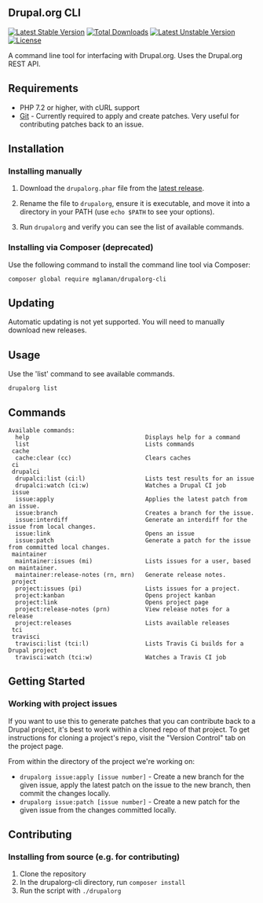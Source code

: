 Drupal.org CLI
--------------
[![Latest Stable Version](https://poser.pugx.org/mglaman/drupalorg-cli/v/stable)](https://packagist.org/packages/mglaman/drupalorg-cli) [![Total Downloads](https://poser.pugx.org/mglaman/drupalorg-cli/downloads)](https://packagist.org/packages/mglaman/drupalorg-cli) [![Latest Unstable Version](https://poser.pugx.org/mglaman/drupalorg-cli/v/unstable)](https://packagist.org/packages/mglaman/drupalorg-cli) [![License](https://poser.pugx.org/mglaman/drupalorg-cli/license)](https://packagist.org/packages/mglaman/drupalorg-cli)

A command line tool for interfacing with Drupal.org. Uses the Drupal.org REST API.

## Requirements

* PHP 7.2 or higher, with cURL support
* [Git](https://git-scm.com/) - Currently required to apply and create patches. Very useful for contributing patches back to an issue.

## Installation

### Installing manually

1. Download the `drupalorg.phar` file from the [latest release](https://github.com/mglaman/drupalorg-cli/releases/latest).

2. Rename the file to `drupalorg`, ensure it is executable, and move it into a directory in your PATH (use `echo $PATH` to see your options).

3. Run `drupalorg` and verify you can see the list of available commands.

### Installing via Composer (deprecated)

Use the following command to install the command line tool via Composer:

`composer global require mglaman/drupalorg-cli`

## Updating

Automatic updating is not yet supported. You will need to manually download new releases.

## Usage

Use the 'list' command to see available commands. 

```
drupalorg list
```

## Commands

````
Available commands:
  help                                 Displays help for a command
  list                                 Lists commands
 cache
  cache:clear (cc)                     Clears caches
 ci
 drupalci
  drupalci:list (ci:l)                 Lists test results for an issue
  drupalci:watch (ci:w)                Watches a Drupal CI job
 issue
  issue:apply                          Applies the latest patch from an issue.
  issue:branch                         Creates a branch for the issue.
  issue:interdiff                      Generate an interdiff for the issue from local changes.
  issue:link                           Opens an issue
  issue:patch                          Generate a patch for the issue from committed local changes.
 maintainer
  maintainer:issues (mi)               Lists issues for a user, based on maintainer.
  maintainer:release-notes (rn, mrn)   Generate release notes.
 project
  project:issues (pi)                  Lists issues for a project.
  project:kanban                       Opens project kanban
  project:link                         Opens project page
  project:release-notes (prn)          View release notes for a release
  project:releases                     Lists available releases
 tci
 travisci
  travisci:list (tci:l)                Lists Travis Ci builds for a Drupal project
  travisci:watch (tci:w)               Watches a Travis CI job
````

## Getting Started

### Working with project issues

If you want to use this to generate patches that you can contribute back to a Drupal project, it's best to work within a cloned repo of that project. To get instructions for cloning a project's repo, visit the "Version Control" tab on the project page.

From within the directory of the project we're working on:

* `drupalorg issue:apply [issue number]` - Create a new branch for the given issue, apply the latest patch on the issue to the new branch, then commit the changes locally.
* `drupalorg issue:patch [issue number]` - Create a new patch for the given issue from the changes committed locally.

## Contributing

### Installing from source (e.g. for contributing)

1. Clone the repository
2. In the drupalorg-cli directory, run `composer install`
3. Run the script with `./drupalorg`
